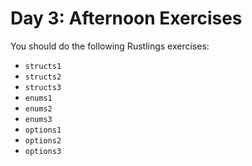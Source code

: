 # Day 3: Afternoon Exercises

You should do the following Rustlings exercises:

- `structs1`
- `structs2`
- `structs3`
- `enums1`
- `enums2`
- `enums3`
- `options1`
- `options2`
- `options3`
